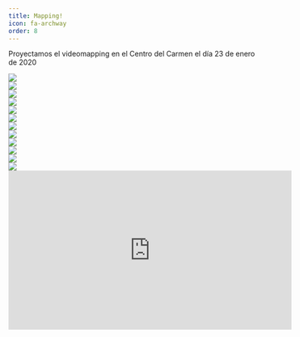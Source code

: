 ```yaml
---
title: Mapping!
icon: fa-archway
order: 8
---
```


Proyectamos el videomapping en el Centro del Carmen el día 23 de enero de 2020

<div class="row">
    <div class="4u 12u$(mobile)">
      <div class="item">
        <a href="#" class="image fit"><img src="{{ 'assets/images/mapping01.jpg' | relative_url }}" /></a>
      </div>
      <div class="item">
        <a href="#" class="image fit"><img src="{{ 'assets/images/mapping02.jpg' | relative_url }}" /></a>
      </div>
      <div class="item">
        <a href="#" class="image fit"><img src="{{ 'assets/images/mapping07.jpg' | relative_url }}" /></a>
      </div>
      <div class="item">
        <a href="#" class="image fit"><img src="{{ 'assets/images/mapping10.jpg' | relative_url }}" /></a>
      </div>
    </div>
    <div class="4u 12u$(mobile)">
      <div class="item">
        <a href="#" class="image fit"><img src="{{ 'assets/images/mapping03.jpg' | relative_url }}" /></a>
      </div>
      <div class="item">
        <a href="#" class="image fit"><img src="{{ 'assets/images/mapping04.jpg' | relative_url }}" /></a>
      </div>
      <div class="item">
        <a href="#" class="image fit"><img src="{{ 'assets/images/mapping08.jpg' | relative_url }}" /></a>
      </div>
      <div class="item">
        <a href="#" class="image fit"><img src="{{ 'assets/images/mapping11.jpg' | relative_url }}" /></a>
      </div>
    </div>
    <div class="4u 12u$(mobile)">
      <div class="item">
        <a href="#" class="image fit"><img src="{{ 'assets/images/mapping05.jpg' | relative_url }}" /></a>
      </div>
      <div class="item">
        <a href="#" class="image fit"><img src="{{ 'assets/images/mapping13.jpg' | relative_url }}" /></a>
      </div>
      <div class="item">
        <a href="#" class="image fit"><img src="{{ 'assets/images/mapping09.jpg' | relative_url }}" /></a>
      </div>
      <div class="item">
        <a href="#" class="image fit"><img src="{{ 'assets/images/mapping12.jpg' | relative_url }}" /></a>
      </div>
    </div>
  </div>
  
  <iframe width="560" height="315" src="https://www.youtube.com/embed/8M94ovT5z-s" frameborder="0" allow="accelerometer; autoplay; encrypted-media; gyroscope; picture-in-picture" allowfullscreen></iframe>
